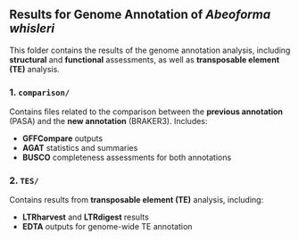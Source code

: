 ## Results for Genome Annotation of *Abeoforma whisleri*

This folder contains the results of the genome annotation analysis, including **structural** and **functional** assessments, as well as **transposable element (TE)** analysis.

### 1. `comparison/`
Contains files related to the comparison between the **previous annotation** (PASA) and the **new annotation** (BRAKER3). Includes:
- **GFFCompare** outputs
- **AGAT** statistics and summaries
- **BUSCO** completeness assessments for both annotations

### 2. `TES/`
Contains results from **transposable element (TE)** analysis, including:
- **LTRharvest** and **LTRdigest** results
- **EDTA** outputs for genome-wide TE annotation
